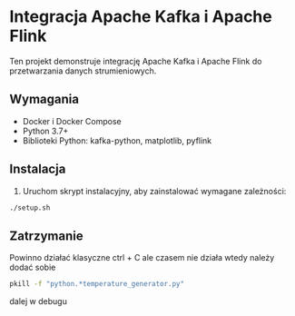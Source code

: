 # Integracja Apache Kafka i Apache Flink

Ten projekt demonstruje integrację Apache Kafka i Apache Flink do przetwarzania danych strumieniowych.

## Wymagania

- Docker i Docker Compose
- Python 3.7+
- Biblioteki Python: kafka-python, matplotlib, pyflink

## Instalacja

1. Uruchom skrypt instalacyjny, aby zainstalować wymagane zależności:

```bash
./setup.sh
```

## Zatrzymanie

Powinno działać klasyczne ctrl + C ale czasem nie działa wtedy należy dodać sobie

``` bash
pkill -f "python.*temperature_generator.py" 
```

dalej w debugu
